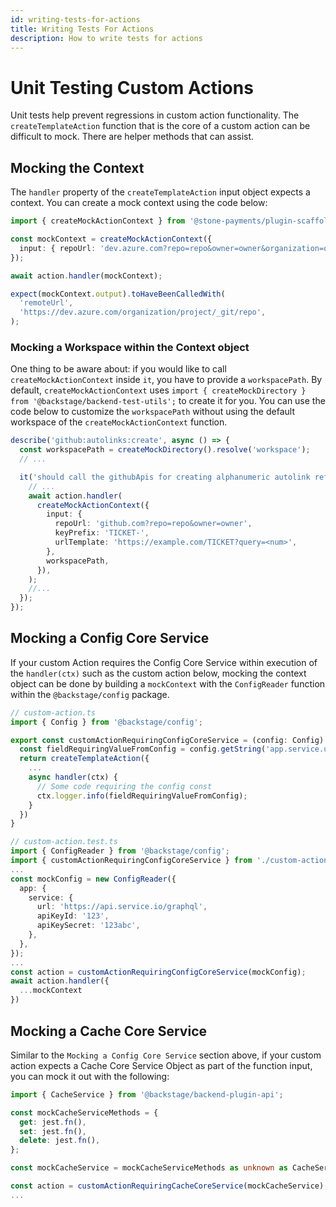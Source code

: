 ```yaml
---
id: writing-tests-for-actions
title: Writing Tests For Actions
description: How to write tests for actions
---
```


# Unit Testing Custom Actions

Unit tests help prevent regressions in custom action functionality. The `createTemplateAction` function that is the core of a custom action can be difficult to mock. There are helper methods that can assist.

## Mocking the Context

The `handler` property of the `createTemplateAction` input object expects a context. You can create a mock context using the code below:

```typescript
import { createMockActionContext } from '@stone-payments/plugin-scaffolder-node-test-utils';

const mockContext = createMockActionContext({
  input: { repoUrl: 'dev.azure.com?repo=repo&owner=owner&organization=org' },
});

await action.handler(mockContext);

expect(mockContext.output).toHaveBeenCalledWith(
  'remoteUrl',
  'https://dev.azure.com/organization/project/_git/repo',
);
```

### Mocking a Workspace within the Context object

One thing to be aware about: if you would like to call `createMockActionContext` inside `it`,
you have to provide a `workspacePath`. By default, `createMockActionContext` uses
`import { createMockDirectory } from '@backstage/backend-test-utils';` to create it for you. You can use the code below to customize the `workspacePath` without using the default workspace of the `createMockActionContext` function.

```typescript
describe('github:autolinks:create', async () => {
  const workspacePath = createMockDirectory().resolve('workspace');
  // ...

  it('should call the githubApis for creating alphanumeric autolink reference', async () => {
    // ...
    await action.handler(
      createMockActionContext({
        input: {
          repoUrl: 'github.com?repo=repo&owner=owner',
          keyPrefix: 'TICKET-',
          urlTemplate: 'https://example.com/TICKET?query=<num>',
        },
        workspacePath,
      }),
    );
    //...
  });
});
```

## Mocking a Config Core Service

If your custom Action requires the Config Core Service within execution of the `handler(ctx)` such as the custom action below, mocking the context object can be done by building a `mockContext` with the `ConfigReader` function within the `@backstage/config` package.

```typescript
// custom-action.ts
import { Config } from '@backstage/config';

export const customActionRequiringConfigCoreService = (config: Config) => {
  const fieldRequiringValueFromConfig = config.getString('app.service.url');
  return createTemplateAction({
    ...
    async handler(ctx) {
      // Some code requiring the config const
      ctx.logger.info(fieldRequiringValueFromConfig);
    }
  })
}
```

```typescript
// custom-action.test.ts
import { ConfigReader } from '@backstage/config';
import { customActionRequiringConfigCoreService } from './custom-action.ts';
...
const mockConfig = new ConfigReader({
  app: {
    service: {
      url: 'https://api.service.io/graphql',
      apiKeyId: '123',
      apiKeySecret: '123abc',
    },
  },
});
...
const action = customActionRequiringConfigCoreService(mockConfig);
await action.handler({
  ...mockContext
})
```

## Mocking a Cache Core Service

Similar to the `Mocking a Config Core Service` section above, if your custom action expects a Cache Core Service Object as part of the function input, you can mock it out with the following:

```typescript
import { CacheService } from '@backstage/backend-plugin-api';

const mockCacheServiceMethods = {
  get: jest.fn(),
  set: jest.fn(),
  delete: jest.fn(),
};

const mockCacheService = mockCacheServiceMethods as unknown as CacheService;

const action = customActionRequiringCacheCoreService(mockCacheService);
...
```
